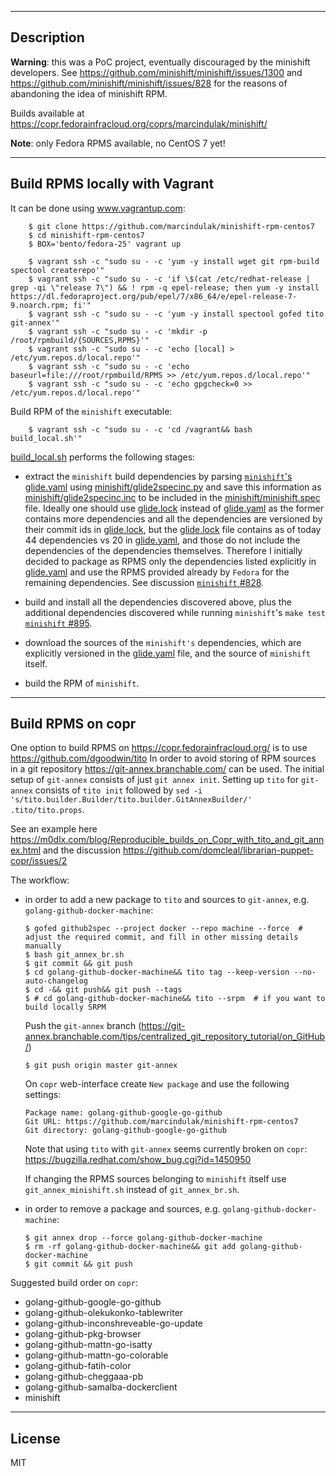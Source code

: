 -----------
Description
-----------

**Warning**: this was a PoC project, eventually discouraged by the minishift developers.
See https://github.com/minishift/minishift/issues/1300 and https://github.com/minishift/minishift/issues/828 for the reasons of abandoning the idea of minishift RPM.

Builds available at https://copr.fedorainfracloud.org/coprs/marcindulak/minishift/

**Note**: only Fedora RPMS available, no CentOS 7 yet!


-------------------------------
Build RPMS locally with Vagrant
-------------------------------

It can be done using www.vagrantup.com:

        $ git clone https://github.com/marcindulak/minishift-rpm-centos7
        $ cd minishift-rpm-centos7
        $ BOX='bento/fedora-25' vagrant up

        $ vagrant ssh -c "sudo su - -c 'yum -y install wget git rpm-build spectool createrepo'"
        $ vagrant ssh -c "sudo su - -c 'if \$(cat /etc/redhat-release | grep -qi \"release 7\") && ! rpm -q epel-release; then yum -y install https://dl.fedoraproject.org/pub/epel/7/x86_64/e/epel-release-7-9.noarch.rpm; fi'"
        $ vagrant ssh -c "sudo su - -c 'yum -y install spectool gofed tito git-annex'"
        $ vagrant ssh -c "sudo su - -c 'mkdir -p /root/rpmbuild/{SOURCES,RPMS}'"
        $ vagrant ssh -c "sudo su - -c 'echo [local] > /etc/yum.repos.d/local.repo'"
        $ vagrant ssh -c "sudo su - -c 'echo baseurl=file:///root/rpmbuild/RPMS >> /etc/yum.repos.d/local.repo'"
        $ vagrant ssh -c "sudo su - -c 'echo gpgcheck=0 >> /etc/yum.repos.d/local.repo'"

Build RPM of the `minishift` executable:

        $ vagrant ssh -c "sudo su - -c 'cd /vagrant&& bash build_local.sh'"

[build_local.sh](build_local.sh) performs the following stages:

- extract the `minishift` build dependencies by parsing [`minishift`'s glide.yaml](https://github.com/minishift/minishift/blob/master/glide.yaml) using [minishift/glide2specinc.py](minishift/glide2specinc.py) and save this information as [minishift/glide2specinc.inc](minishift/glide2specinc.inc) to be included in the [minishift/minishift.spec](minishift/minishift.spec) file. Ideally one should use [glide.lock](https://github.com/minishift/minishift/blob/master/glide.lock) instead of [glide.yaml](https://github.com/minishift/minishift/blob/master/glide.yaml) as the former contains more dependencies and all the dependencies are versioned by their commit ids in [glide.lock](https://github.com/minishift/minishift/blob/master/glide.lock), but the [glide.lock](https://github.com/minishift/minishift/blob/master/glide.lock) file contains as of today 44 dependencies vs 20 in [glide.yaml](https://github.com/minishift/minishift/blob/master/glide.yaml), and those do not include the dependencies of the dependencies themselves. Therefore I initially decided to package as RPMS only the dependencies listed explicitly in [glide.yaml](https://github.com/minishift/minishift/blob/master/glide.yaml) and use the RPMS provided already by `Fedora` for the remaining dependencies. See discussion [`minishift` #828](https://github.com/minishift/minishift/issues/828).

- build and install all the dependencies discovered above, plus the additional dependencies discovered while running `minishift`'s `make test` [`minishift` #895](https://github.com/minishift/minishift/issues/895).

- download the sources of the `minishift's` dependencies, which are explicitly versioned in the [glide.yaml](https://github.com/minishift/minishift/blob/master/glide.yaml) file, and the source of `minishift` itself.

- build the RPM of `minishift`.


------------------
Build RPMS on copr
------------------

One option to build RPMS on https://copr.fedorainfracloud.org/ is to use https://github.com/dgoodwin/tito
In order to avoid storing of RPM sources in a git repository https://git-annex.branchable.com/ can be used.
The initial setup of `git-annex` consists of just `git annex init`.
Setting up `tito` for `git-annex` consists of `tito init` followed by `sed -i 's/tito.builder.Builder/tito.builder.GitAnnexBuilder/' .tito/tito.props`.

See an example here https://m0dlx.com/blog/Reproducible_builds_on_Copr_with_tito_and_git_annex.html and the discussion https://github.com/domcleal/librarian-puppet-copr/issues/2

The workflow:

- in order to add a new package to `tito` and sources to `git-annex`, e.g. `golang-github-docker-machine`:

      $ gofed github2spec --project docker --repo machine --force  # adjust the required commit, and fill in other missing details manually
      $ bash git_annex_br.sh
      $ git commit && git push
      $ cd golang-github-docker-machine&& tito tag --keep-version --no-auto-changelog
      $ cd -&& git push&& git push --tags
      $ # cd golang-github-docker-machine&& tito --srpm  # if you want to build locally SRPM

  Push the `git-annex` branch (https://git-annex.branchable.com/tips/centralized_git_repository_tutorial/on_GitHub/)

      $ git push origin master git-annex 

  On `copr` web-interface create `New package` and use the following settings:

      Package name: golang-github-google-go-github
      Git URL: https://github.com/marcindulak/minishift-rpm-centos7
      Git directory: golang-github-google-go-github

  Note that using `tito` with `git-annex` seems currently broken on `copr`: https://bugzilla.redhat.com/show_bug.cgi?id=1450950

  If changing the RPMS sources belonging to `minishift` itself use `git_annex_minishift.sh` instead of `git_annex_br.sh`.

- in order to remove a package and sources, e.g. `golang-github-docker-machine`:

      $ git annex drop --force golang-github-docker-machine
      $ rm -rf golang-github-docker-machine&& git add golang-github-docker-machine
      $ git commit && git push

Suggested build order on `copr`:

- golang-github-google-go-github
- golang-github-olekukonko-tablewriter
- golang-github-inconshreveable-go-update
- golang-github-pkg-browser
- golang-github-mattn-go-isatty
- golang-github-mattn-go-colorable
- golang-github-fatih-color
- golang-github-cheggaaa-pb
- golang-github-samalba-dockerclient
- minishift


-------
License
-------

MIT


